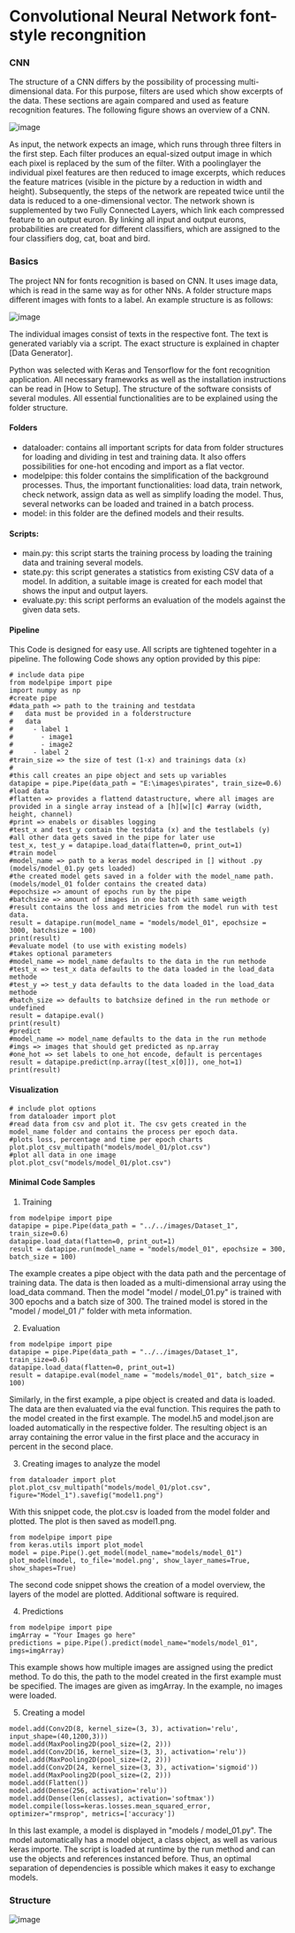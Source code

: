 # Convolutional Neural Network font-style recongnition

### CNN

The structure of a CNN differs by the possibility of processing multi-dimensional data. For this purpose, filters are used which show excerpts of the data. These sections are again compared and used as feature recognition features. The following figure shows an overview of a CNN.

![image](https://ujwlkarn.files.wordpress.com/2016/08/screen-shot-2016-08-07-at-4-59-29-pm.png?w=748?raw=true "Cnn")

As input, the network expects an image, which runs through three filters in the first step. Each filter produces an equal-sized output image in which each pixel is replaced by the sum of the filter. With a poolinglayer the individual pixel features are then reduced to image excerpts, which reduces the feature matrices (visible in the picture by a reduction in width and height). Subsequently, the steps of the network are repeated twice until the data is reduced to a one-dimensional vector. The network shown is supplemented by two Fully Connected Layers, which link each compressed feature to an output euron. By linking all input and output eurons, probabilities are created for different classifiers, which are assigned to the four classifiers dog, cat, boat and bird.

### Basics

The project NN for fonts recognition is based on CNN. It uses image data, which is read in the same way as for other NNs. A folder structure maps different images with fonts to a label. An example structure is as follows:

![image](Images.png?raw=true "Folder Structure")

The individual images consist of texts in the respective font. The text is generated variably via a script. The exact structure is explained in chapter [Data Generator].

Python was selected with Keras and Tensorflow for the font recognition application. All necessary frameworks as well as the installation instructions can be read in [How to Setup].
The structure of the software consists of several modules. All essential functionalities are to be explained using the folder structure.

#### Folders
- dataloader: contains all important scripts for data from folder structures for loading and dividing in test and training data. It also offers possibilities for one-hot encoding and import as a flat vector.
- modelpipe: this folder contains the simplification of the background processes. Thus, the important functionalities: load data, train network, check network, assign data as well as simplify loading the model. Thus, several networks can be loaded and trained in a batch process.
- model: in this folder are the defined models and their results.

#### Scripts:
- main.py: this script starts the training process by loading the training data and training several models.
- state.py: this script generates a statistics from existing CSV data of a model. In addition, a suitable image is created for each model that shows the input and output layers.
- evaluate.py: this script performs an evaluation of the models against the given data sets.

#### Pipeline
This Code is designed for easy use. All scripts are tightened togehter in a pipeline. The following Code shows any option provided by this pipe:

```
# include data pipe
from modelpipe import pipe
import numpy as np
#create pipe
#data_path => path to the training and testdata
#	data must be provided in a folderstructure
#   data
# 	  - label 1
#		- image1
#		- image2
#     - label 2
#train_size => the size of test (1-x) and trainings data (x)
#
#this call creates an pipe object and sets up variables
datapipe = pipe.Pipe(data_path = "E:\images\pirates", train_size=0.6)
#load data
#flatten => provides a flattend datastructure, where all images are provided in a single array instead of a [h][w][c] #array (width, height, channel)
#print => enabels or disables logging
#test_x and test_y contain the testdata (x) and the testlabels (y)
#all other data gets saved in the pipe for later use
test_x, test_y = datapipe.load_data(flatten=0, print_out=1)
#train model
#model_name => path to a keras model descriped in [] without .py (models/model_01.py gets loaded)
#the created model gets saved in a folder with the model_name path. (models/model_01 folder contains the created data)
#epochsize => amount of epochs run by the pipe
#batchsize => amount of images in one batch with same weigth
#result contains the loss and metricies from the model run with test data.
result = datapipe.run(model_name = "models/model_01", epochsize = 3000, batchsize = 100)
print(result)
#evaluate model (to use with existing models)
#takes optional parameters
#model_name => model_name defaults to the data in the run methode
#test_x => test_x data defaults to the data loaded in the load_data methode
#test_y => test_y data defaults to the data loaded in the load_data methode
#batch_size => defaults to batchsize defined in the run methode or undefined
result = datapipe.eval()
print(result)
#predict
#model_name => model_name defaults to the data in the run methode
#imgs => images that should get predicted as np.array
#one_hot => set labels to one_hot encode, default is percentages
result = datapipe.predict(np.array([test_x[0]]), one_hot=1)
print(result)
```

#### Visualization

```
# include plot options
from dataloader import plot
#read data from csv and plot it. The csv gets created in the model_name folder and contains the process per epoch data.
#plots loss, percentage and time per epoch charts
plot.plot_csv_multipath("models/model_01/plot.csv")
#plot all data in one image
plot.plot_csv("models/model_01/plot.csv")
```

#### Minimal Code Samples

1) Training
```
from modelpipe import pipe
datapipe = pipe.Pipe(data_path = "../../images/Dataset_1", train_size=0.6)
datapipe.load_data(flatten=0, print_out=1)
result = datapipe.run(model_name = "models/model_01", epochsize = 300, batch_size = 100)
```

The example creates a pipe object with the data path and the percentage of training data. The data is then loaded as a multi-dimensional array using the load_data command. Then the model "model / model_01.py" is trained with 300 epochs and a batch size of 300. The trained model is stored in the "model / model_01 /" folder with meta information.

2) Evaluation
```
from modelpipe import pipe
datapipe = pipe.Pipe(data_path = "../../images/Dataset_1", train_size=0.6)
datapipe.load_data(flatten=0, print_out=1)
result = datapipe.eval(model_name = "models/model_01", batch_size = 100)
```

Similarly, in the first example, a pipe object is created and data is loaded. The data are then evaluated via the eval function. This requires the path to the model created in the first example. The model.h5 and model.json are loaded automatically in the respective folder. The resulting object is an array containing the error value in the first place and the accuracy in percent in the second place.

3) Creating images to analyze the model
```
from dataloader import plot
plot.plot_csv_multipath("models/model_01/plot.csv", figure="Model_1").savefig("model1.png")
```
With this snippet code, the plot.csv is loaded from the model folder and plotted. The plot is then saved as model1.png.

```
from modelpipe import pipe
from keras.utils import plot_model
model = pipe.Pipe().get_model(model_name="models/model_01")
plot_model(model, to_file='model.png', show_layer_names=True, show_shapes=True)
```
The second code snippet shows the creation of a model overview, the layers of the model are plotted. Additional software is required.

4) Predictions
```
from modelpipe import pipe
imgArray = "Your Images go here"
predictions = pipe.Pipe().predict(model_name="models/model_01", imgs=imgArray)
```
This example shows how multiple images are assigned using the predict method. To do this, the path to the model created in the first example must be specified. The images are given as imgArray. In the example, no images were loaded.

5) Creating a model
```
model.add(Conv2D(8, kernel_size=(3, 3), activation='relu', input_shape=(40,1200,3)))
model.add(MaxPooling2D(pool_size=(2, 2)))
model.add(Conv2D(16, kernel_size=(3, 3), activation='relu'))
model.add(MaxPooling2D(pool_size=(2, 2)))
model.add(Conv2D(24, kernel_size=(3, 3), activation='sigmoid'))
model.add(MaxPooling2D(pool_size=(2, 2)))
model.add(Flatten())
model.add(Dense(256, activation='relu'))
model.add(Dense(len(classes), activation='softmax'))
model.compile(loss=keras.losses.mean_squared_error, optimizer="rmsprop", metrics=['accuracy'])
```
In this last example, a model is displayed in "models / model_01.py". The model automatically has a model object, a class object, as well as various keras importe. The script is loaded at runtime by the run method and can use the objects and references instanced before. Thus, an optimal separation of dependencies is possible which makes it easy to exchange models.

### Structure

![image](Structure.png?raw=true "Project Structure")
